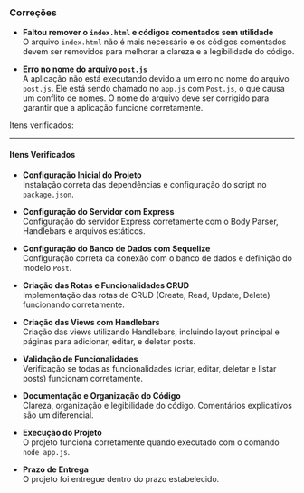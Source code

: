 ### Correções

- **Faltou remover o `index.html` e códigos comentados sem utilidade**  
  O arquivo `index.html` não é mais necessário e os códigos comentados devem ser removidos para melhorar a clareza e a legibilidade do código.

- **Erro no nome do arquivo `post.js`**  
  A aplicação não está executando devido a um erro no nome do arquivo `post.js`. Ele está sendo chamado no `app.js` com `Post.js`, o que causa um conflito de nomes. O nome do arquivo deve ser corrigido para garantir que a aplicação funcione corretamente.


Itens verificados:

---

#### Itens Verificados

- **Configuração Inicial do Projeto**  
  Instalação correta das dependências e configuração do script no `package.json`.

- **Configuração do Servidor com Express**  
  Configuração do servidor Express corretamente com o Body Parser, Handlebars e arquivos estáticos.

- **Configuração do Banco de Dados com Sequelize**  
  Configuração correta da conexão com o banco de dados e definição do modelo `Post`.

- **Criação das Rotas e Funcionalidades CRUD**  
  Implementação das rotas de CRUD (Create, Read, Update, Delete) funcionando corretamente.

- **Criação das Views com Handlebars**  
  Criação das views utilizando Handlebars, incluindo layout principal e páginas para adicionar, editar, e deletar posts.

- **Validação de Funcionalidades**  
  Verificação se todas as funcionalidades (criar, editar, deletar e listar posts) funcionam corretamente.

- **Documentação e Organização do Código**  
  Clareza, organização e legibilidade do código. Comentários explicativos são um diferencial.

- **Execução do Projeto**  
  O projeto funciona corretamente quando executado com o comando `node app.js`.

- **Prazo de Entrega**  
  O projeto foi entregue dentro do prazo estabelecido.